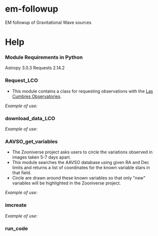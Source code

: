 # em-followup
EM followup of Gravitational Wave sources

# Help

### Module Requirements in Python
Astropy 3.0.3
Requests 2.14.2

### Request_LCO
- This module contains a class for requesting observations with the [Las Cumbres Observatories](lco.global).

*Example of use:*

### download_data_LCO


*Example of use:*

### AAVSO_get_variables
- The Zooniverse project asks users to circle the variations observed in images taken 5-7 days apart.
- This module searches the AAVSO database using given RA and Dec limits and returns a list of coordinates for the known variable stars in 
that field.
- Circle are drawn around these known variables so that only "new" variables will be highlighted in the Zooniverse project.

*Example of use:*


### imcreate


*Example of use:*

### run_code


